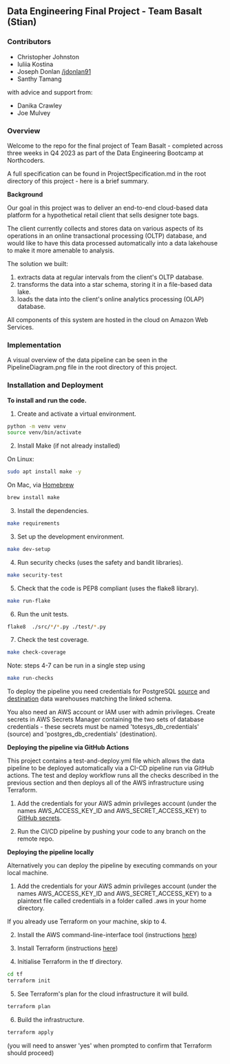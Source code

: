 ## Data Engineering Final Project - Team Basalt (Stian)

### Contributors

- Christopher Johnston []()
- Iuliia Kostina []()
- Joseph Donlan [/jdonlan91](https://github.com/jdonlan91)
- Santhy Tamang []()

with advice and support from:

- Danika Crawley []()
- Joe Mulvey []()

### Overview

Welcome to the repo for the final project of Team Basalt - completed across three weeks in Q4 2023 as part of the Data Engineering Bootcamp at Northcoders.

A full specification can be found in ProjectSpecification.md in the root directory of this project - here is a brief summary.

**Background**

Our goal in this project was to deliver an end-to-end cloud-based data platform for a hypothetical retail client that sells designer tote bags.

The client currently collects and stores data on various aspects of its operations in an online transactional processing (OLTP) database, and would like to have this data processed automatically into a data lakehouse to make it more amenable to analysis.

The solution we built:

1. extracts data at regular intervals from the client's OLTP database.
2. transforms the data into a star schema, storing it in a file-based data lake.
3. loads the data into the client's online analytics processing (OLAP) database.

All components of this system are hosted in the cloud on Amazon Web Services.

### Implementation

A visual overview of the data pipeline can be seen in the PipelineDiagram.png file in the root directory of this project.

### Installation and Deployment

**To install and run the code.**

1. Create and activate a virtual environment.

```bash
python -m venv venv
source venv/bin/activate
```

2. Install Make (if not already installed)

On Linux:

```bash
sudo apt install make -y
```

On Mac, via [Homebrew](https://brew.sh/)

```bash
brew install make
```

3. Install the dependencies.

```bash
make requirements
```

3. Set up the development environment.

```bash
make dev-setup
```

4. Run security checks (uses the safety and bandit libraries).

```bash
make security-test
```

5. Check that the code is PEP8 compliant (uses the flake8 library).

```bash
make run-flake
```

6. Run the unit tests.

```bash
flake8  ./src/*/*.py ./test/*.py
```

7. Check the test coverage.

```bash
make check-coverage
```

Note: steps 4-7 can be run in a single step using

```bash
make run-checks
```

To deploy the pipeline you need credentials for PostgreSQL [source](https://dbdiagram.io/d/6332fecf7b3d2034ffcaaa92) and [destination](https://dbdiagram.io/d/637a423fc9abfc611173f637) data warehouses matching the linked schema.

You also need an AWS account or IAM user with admin privileges. Create secrets in AWS Secrets Manager containing the two sets of database credentials - these secrets must be named 'totesys_db_credentials' (source) and 'postgres_db_credentials' (destination).

**Deploying the pipeline via GitHub Actions**

This project contains a test-and-deploy.yml file which allows the data pipeline to be deployed automatically via a CI-CD pipeline run via GitHub actions. The test and deploy workflow runs all the checks described in the previous section and then deploys all of the AWS infrastructure using Terraform.

1. Add the credentials for your AWS admin privileges account (under the names AWS_ACCESS_KEY_ID and AWS_SECRET_ACCESS_KEY) to [GitHub secrets](https://docs.github.com/en/actions/security-guides/using-secrets-in-github-actions).

2. Run the CI/CD pipeline by pushing your code to any branch on the remote repo.

**Deploying the pipeline locally**

Alternatively you can deploy the pipeline by executing commands on your local machine.

1. Add the credentials for your AWS admin privileges account (under the names AWS_ACCESS_KEY_ID and AWS_SECRET_ACCESS_KEY) to a plaintext file called credentials in a folder called .aws in your home directory.

If you already use Terraform on your machine, skip to 4.

2. Install the AWS command-line-interface tool (instructions [here](https://docs.aws.amazon.com/cli/latest/userguide/getting-started-install.html))

3. Install Terraform (instructions [here](https://developer.hashicorp.com/terraform/tutorials/aws-get-started/install-cli))

4. Initialise Terraform in the tf directory.

```bash
cd tf
terraform init
```

5. See Terraform's plan for the cloud infrastructure it will build.

```bash
terraform plan
```

6. Build the infrastructure.

```bash
terraform apply
```

(you will need to answer 'yes' when prompted to confirm that Terraform should proceed)
